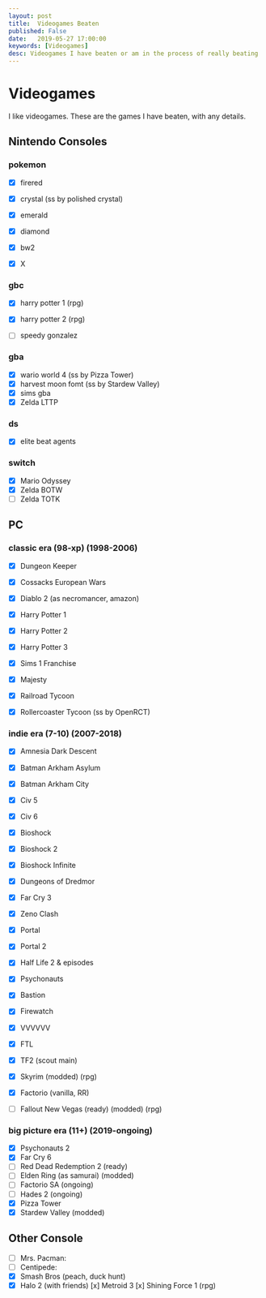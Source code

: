```yaml
---
layout: post
title:  Videogames Beaten
published: False
date:   2019-05-27 17:00:00
keywords: [Videogames]
desc: Videogames I have beaten or am in the process of really beating
---
```


# Videogames

I like videogames. These are the games I have beaten, with any details.



## Nintendo Consoles

### pokemon
* [x] firered
* [x] crystal (ss by polished crystal)
* [x] emerald
* [x] diamond
* [x] bw2
* [x] X


### gbc

* [x] harry potter 1 (rpg)
* [x] harry potter 2 (rpg)
* [ ] speedy gonzalez


### gba
* [x] wario world 4 (ss by Pizza Tower)
* [x] harvest moon fomt (ss by Stardew Valley)
* [x] sims gba
* [x] Zelda LTTP

### ds
* [x] elite beat agents

### switch

* [x] Mario Odyssey
* [x] Zelda BOTW
* [ ] Zelda TOTK

## PC

### classic era (98-xp) (1998-2006)
* [x] Dungeon Keeper
*  [x] Cossacks European Wars
* [x] Diablo 2 (as necromancer, amazon)
* [x] Harry Potter 1
* [x] Harry Potter 2
* [x] Harry Potter 3
* [x]  Sims 1 Franchise
* [x]  Majesty
* [x] Railroad Tycoon
* [x]  Rollercoaster Tycoon (ss by OpenRCT)


### indie era (7-10) (2007-2018)
* [x] Amnesia Dark Descent
* [x]  Batman Arkham Asylum
* [x] Batman Arkham City
* [x] Civ 5
* [x] Civ 6
* [x] Bioshock
* [x] Bioshock 2
* [x] Bioshock Infinite
* [x] Dungeons of Dredmor
* [x]  Far Cry 3
* [x]  Zeno Clash
* [x] Portal
* [x]  Portal 2
* [x] Half Life 2 & episodes
* [x] Psychonauts
* [x]  Bastion
* [x] Firewatch
* [x] VVVVVV
* [x] FTL
* [x] TF2 (scout main)
* [x] Skyrim (modded) (rpg)
* [x] Factorio (vanilla, RR)
* [ ] Fallout New Vegas (ready) (modded) (rpg)



### big picture era (11+) (2019-ongoing)
* [x] Psychonauts 2
* [x] Far Cry 6
* [ ] Red Dead Redemption 2 (ready)
* [ ] Elden Ring (as samurai) (modded)
* [ ] Factorio SA (ongoing)
* [ ] Hades 2 (ongoing)
* [x] Pizza Tower
* [x] Stardew Valley (modded)

## Other Console

* [ ] Mrs. Pacman: 
* [ ] Centipede: 
* [x] Smash Bros (peach, duck hunt)
* [x] Halo 2 (with friends)
[x] Metroid 3
[x] Shining Force 1 (rpg)
